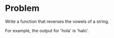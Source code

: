 # Problem

Write a function that reverses the vowels of a string.

For example, the output for 'hola' is 'halo'.

